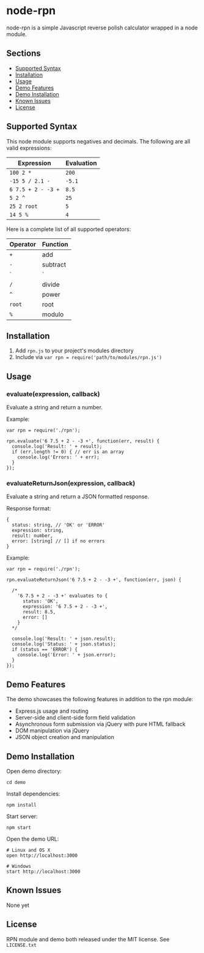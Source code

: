 # node-rpn

node-rpn is a simple Javascript reverse polish calculator wrapped in a node module.

## Sections
* [Supported Syntax](#supported_syntax)
* [Installation](#installation)
* [Usage](#usage)
* [Demo Features](#demo_features)
* [Demo Installation](#demo_installation)
* [Known Issues](#known_issues)
* [License](#license)

## <a name="supported_syntax"></a> Supported Syntax
This node module supports negatives and decimals. The following are all valid expressions:

Expression | Evaluation
--- | ---
`100 2 *`  | `200`
`-15 5 / 2.1 -` | `-5.1`
`6 7.5 + 2 - -3 +` | `8.5`
`5 2 ^` | `25`
`25 2 root` | `5`
`14 5 %` | `4`

Here is a complete list of all supported operators:

Operator | Function
--- | ---
`+` | add
`-` | subtract
`|` | multiply
`/` | divide
`^` | power
`root` | root
`%` | modulo

## <a name="installation"></a> Installation

1. Add `rpn.js` to your project's modules directory
2. Include via `var rpn = require('path/to/modules/rpn.js')`

## <a name="usage"></a> Usage

### evaluate(expression, callback)
Evaluate a string and return a number.

Example:
```
var rpn = require('./rpn');

rpn.evaluate('6 7.5 + 2 - -3 +', function(err, result) {
  console.log('Result: ' + result);
  if (err.length != 0) { // err is an array
    console.log('Errors: ' + err);
  }
});
```

### evaluateReturnJson(expression, callback)
Evaluate a string and return a JSON formatted response.

Response format:
```
{
  status: string, // 'OK' or 'ERROR'
  expression: string,
  result: number,
  error: [string] // [] if no errors
}
```

Example:
```
var rpn = require('./rpn');

rpn.evaluateReturnJson('6 7.5 + 2 - -3 +', function(err, json) {

  /*
    '6 7.5 + 2 - -3 +' evaluates to {
      status: 'OK',
      expression: '6 7.5 + 2 - -3 +',
      result: 8.5,
      error: []
    }
  */

  console.log('Result: ' + json.result);
  console.log('Status: ' + json.status);
  if (status == 'ERROR') {
    console.log('Error: ' + json.error);
  }
});
```

## <a name="demo_features"></a> Demo Features
The demo showcases the following features in addition to the rpn module:
* Express.js usage and routing
* Server-side and client-side form field validation
* Asynchronous form submission via jQuery with pure HTML fallback
* DOM manipulation via jQuery
* JSON object creation and manipulation

## <a name="demo_installation"></a> Demo Installation

Open demo directory:
```
cd demo
```
Install dependencies:
```
npm install
```
Start server:
```
npm start
```
Open the demo URL:
```
# Linux and OS X
open http://localhost:3000

# Windows
start http://localhost:3000
```

## <a name="known_issues"></a> Known Issues
None yet

## <a name="license"></a> License
RPN module and demo both released under the MIT license. See `LICENSE.txt`
